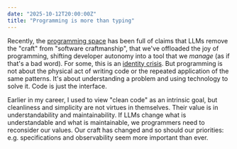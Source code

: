 ```yaml
---
date: "2025-10-12T20:00:00Z"
title: "Programming is more than typing"
---
```


Recently, the [programming space](https://news.ycombinator.com) has been full of claims that LLMs remove the "craft" from "software craftmanship", that we've offloaded the joy of programming, shifting developer autonomy into a tool that we *manage* (as if that's a bad word). For some, this is an [identity crisis](https://hojberg.xyz/the-programmer-identity-crisis/). But programming is not about the physical act of writing code or the repeated application of the same patterns. It's about understanding a problem and using technology to solve it. Code is just the interface.

Earlier in my career, I used to view "clean code" as an intrinsic goal, but cleanliness and simplicity are not virtues in themselves. Their value is in understandability and maintainability. If LLMs change what is understandable and what is maintainable, we programmers need to reconsider our values. Our craft has changed and so should our priorities: e.g. specifications and observability seem more important than ever.
